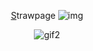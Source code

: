 <div align="center">

 [S](https://maxims.straw.page)trawpage  ![img](https://pixels.crd.co/assets/images/gallery41/b0db3e89.gif?v=99d3974e) 


![gif2](https://media.tenor.com/-62fkCN8CXsAAAAM/victor-grantz-victor.gif)


</div>
